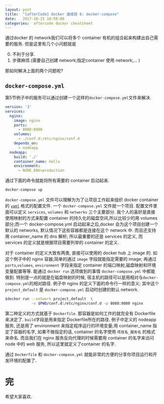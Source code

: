 ```yaml
---
layout: post
title:  "[afterCode] docker 速成班 6: docker-compose"
date:   2017-10-15 10:50:00
categories:  aftercode docker cheatsheet
---
```


通过docker 的 network我们可以将多个 container 有机的组合起来构建出自己需要的服务. 但是这里有几个小问题就是

0. 不利于分享.
1. 步骤麻烦.(需要自己创建 network;指定container 使用 network;... )

那如何解决上面的两个问题呢?

## `docker-compose.yml`

第5节例子中的服务可以通过创建一个这样的`docker-compose.yml`文件来解决.

```yml
version: '3'
services:
  nginx:
    image: nginx
    ports:
      - 8080:8080
    volumes:
      - ./conf.d:/etc/nginx/conf.d
    depends_on:
      - nodeapp
  nodeapp:
    build: './'
    container_name: hello
    environment:
      - NODE_ENV=production
```

通过下面的命令就能将所有需要的 container 启动起来.

```bash
docker-compose up
```


`docker-compose.yml` 文件可以理解为为了让项目工作起来组织 docker container 的 [`yaml`](https://learnxinyminutes.com/docs/yaml/) 格式的配置文件. 一个 `docker-compose.yml` 文件就一个项目. 配置文件里面可以定义 `services`, `volumes` 和 `networks` 三个主要部分. 我个人的喜好是直接使用映射的方式来配置 container 的持久化的磁盘空间,所以比较少的用
volumes 部分;而一个 docker-compose.yml 启动起来之后,docker 会为这个项目创建一个默认的 networks, 默认情况下这些容器都是连接在这个 network 中. 而且还支持用 container_name 的 dns 解析; 所以最重要的还是 services 的定义, 而 services 的定义就是根据项目需要列举的 container 的定义.

对于 container 的定义大致有两类, 直接可以使用的 docker hub 上 image 的. 如这个例子中的 nginx 容器;简单的通过 `image` 字段就能指定需要的 image; 再通过 `ports`,`volumes`, `environment` 字段来指定 container 的端口映射,磁盘映射和环境变量配置等等. 能通过 `docker run` 选项做到的事情 `docker-compose.yml` 中都能做到. 特别提一点的就是在磁盘映射的时候, 宿主机的路径可以是用相对与`docker-compose.yml`的相对路径. 例子中 nginx 的定义下面的命令行一样的意义; 其中这个 `project_default` 是 `docker-compose.yml` 启动时创建的默认 network.

```bash
$docker run --network project_default  \
            -v $PWD/conf.d:/etc/nginx/conf.d -p 8080:8080 nginx
```

第二种定义的方式就基于 `Dockerfile`. 那容器是如何工作的就完全有 Dockerfile 来决定了. `build`字段是用来指定 Dockerfile所在的路径. 例子中定义的 nodeapp 服务, 还是用了 environment 来指定程序运行的环境变量;用 container_name 指定了容器的名字, 如果不做指定的话, container 的名字使用 `项目名_服务名` 的格式来命名. 而且我们在 nginx 服务反向代理的时候需要用 container 的名字来访问 node 中的 web 服务, 所以这里就定义了container 的名字.

通过 `Dockerfile`  和 `docker-compose.yml` 就能非常的方便的分享你项目运行和开发环境的配置了.


# 完
希望大家喜欢.
